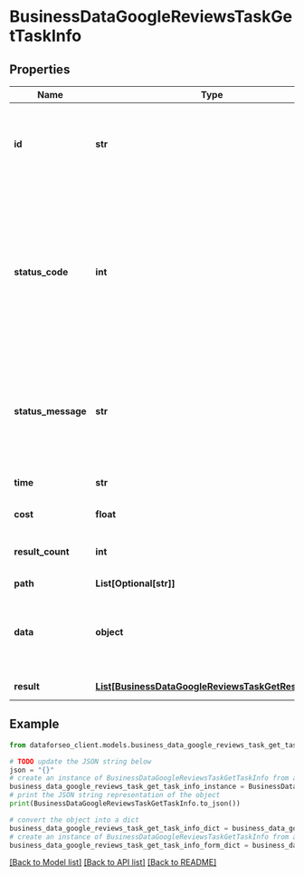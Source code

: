 # BusinessDataGoogleReviewsTaskGetTaskInfo


## Properties

Name | Type | Description | Notes
------------ | ------------- | ------------- | -------------
**id** | **str** | task identifier unique task identifier in our system in the UUID format | [optional] 
**status_code** | **int** | status code of the task generated by DataForSEO, can be within the following range: 10000-60000 you can find the full list of the response codes here | [optional] 
**status_message** | **str** | informational message of the task you can find the full list of general informational messages here | [optional] 
**time** | **str** | execution time, seconds | [optional] 
**cost** | **float** | total tasks cost, USD | [optional] 
**result_count** | **int** | number of elements in the result array | [optional] 
**path** | **List[Optional[str]]** | URL path | [optional] 
**data** | **object** | contains the same parameters that you specified in the POST request | [optional] 
**result** | [**List[BusinessDataGoogleReviewsTaskGetResultInfo]**](BusinessDataGoogleReviewsTaskGetResultInfo.md) | array of results | [optional] 

## Example

```python
from dataforseo_client.models.business_data_google_reviews_task_get_task_info import BusinessDataGoogleReviewsTaskGetTaskInfo

# TODO update the JSON string below
json = "{}"
# create an instance of BusinessDataGoogleReviewsTaskGetTaskInfo from a JSON string
business_data_google_reviews_task_get_task_info_instance = BusinessDataGoogleReviewsTaskGetTaskInfo.from_json(json)
# print the JSON string representation of the object
print(BusinessDataGoogleReviewsTaskGetTaskInfo.to_json())

# convert the object into a dict
business_data_google_reviews_task_get_task_info_dict = business_data_google_reviews_task_get_task_info_instance.to_dict()
# create an instance of BusinessDataGoogleReviewsTaskGetTaskInfo from a dict
business_data_google_reviews_task_get_task_info_form_dict = business_data_google_reviews_task_get_task_info.from_dict(business_data_google_reviews_task_get_task_info_dict)
```
[[Back to Model list]](../README.md#documentation-for-models) [[Back to API list]](../README.md#documentation-for-api-endpoints) [[Back to README]](../README.md)


